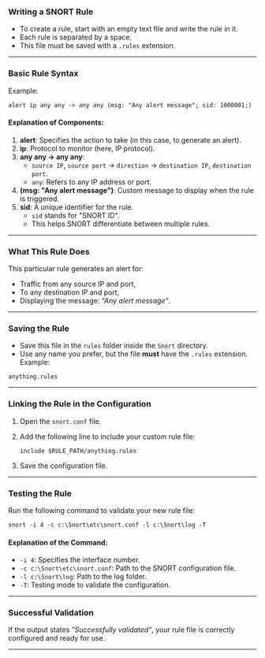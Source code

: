 ### **Writing a SNORT Rule**

- To create a rule, start with an empty text file and write the rule in it.
- Each rule is separated by a space.
- This file must be saved with a `.rules` extension.

---

### **Basic Rule Syntax**

Example:

```plaintext
alert ip any any -> any any (msg: "Any alert message"; sid: 1000001;)
```

#### **Explanation of Components:**

1. **alert**: Specifies the action to take (in this case, to generate an alert).
2. **ip**: Protocol to monitor (here, IP protocol).
3. **any any -> any any**:
    - `source IP`, `source port` -> `direction` -> `destination IP`, `destination port`.
    - `any`: Refers to any IP address or port.
4. **(msg: "Any alert message")**: Custom message to display when the rule is triggered.
5. **sid**: A unique identifier for the rule.
    - `sid` stands for "SNORT ID".
    - This helps SNORT differentiate between multiple rules.

---

### **What This Rule Does**

This particular rule generates an alert for:

- Traffic from any source IP and port,
- To any destination IP and port,
- Displaying the message: _"Any alert message"_.

---

### **Saving the Rule**

- Save this file in the `rules` folder inside the `Snort` directory.
- Use any name you prefer, but the file **must** have the `.rules` extension.  
    Example:

```plaintext
anything.rules
```

---

### **Linking the Rule in the Configuration**

1. Open the `snort.conf` file.
2. Add the following line to include your custom rule file:
    
    ```plaintext
    include $RULE_PATH/anything.rules
    ```
    
3. Save the configuration file.

---

### **Testing the Rule**

Run the following command to validate your new rule file:

```shell
snort -i 4 -c c:\Snort\etc\snort.conf -l c:\Snort\log -T
```

#### **Explanation of the Command:**

- `-i 4`: Specifies the interface number.
- `-c c:\Snort\etc\snort.conf`: Path to the SNORT configuration file.
- `-l c:\Snort\log`: Path to the log folder.
- `-T`: Testing mode to validate the configuration.

---

### **Successful Validation**

If the output states _"Successfully validated"_, your rule file is correctly configured and ready for use.

---